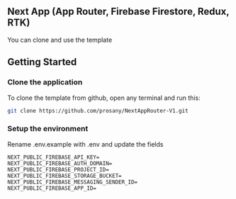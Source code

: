 ## Next App (App Router, Firebase Firestore, Redux, RTK)

You can clone and use the template

## Getting Started

### Clone the application
To clone the template from github, open any terminal and run this:

```bash
git clone https://github.com/prosany/NextAppRouter-V1.git
```

### Setup the environment
Rename .env.example with .env and update the fields

```
NEXT_PUBLIC_FIREBASE_API_KEY=
NEXT_PUBLIC_FIREBASE_AUTH_DOMAIN=
NEXT_PUBLIC_FIREBASE_PROJECT_ID=
NEXT_PUBLIC_FIREBASE_STORAGE_BUCKET=
NEXT_PUBLIC_FIREBASE_MESSAGING_SENDER_ID=
NEXT_PUBLIC_FIREBASE_APP_ID=
```

